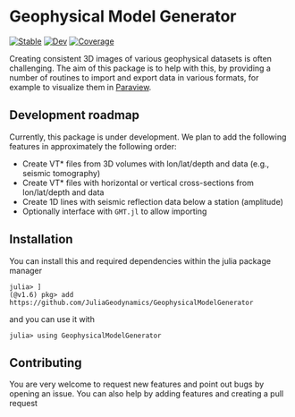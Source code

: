 # Geophysical Model Generator

[![Stable](https://img.shields.io/badge/docs-stable-blue.svg)](https://mthielma.github.io/GeophysicalModelGenerator.jl/stable)
[![Dev](https://img.shields.io/badge/docs-dev-blue.svg)](https://mthielma.github.io/GeophysicalModelGenerator.jl/dev)
[![Coverage](https://codecov.io/gh/mthielma/GeophysicalModelGenerator.jl/branch/master/graph/badge.svg)](https://codecov.io/gh/mthielma/GeophysicalModelGenerator.jl)


Creating consistent 3D images of various geophysical datasets is often challenging. The aim of this package is to help with this, by providing a number of routines to import and export data in various formats, for example to visualize them in [Paraview](https://www.paraview.org).

## Development roadmap
Currently, this package is under development. We plan to add the following features in approximately the following order:
-   Create VT* files from 3D volumes with lon/lat/depth and data (e.g., seismic tomography)
-   Create VT* files with horizontal or vertical cross-sections from lon/lat/depth and data
-   Create 1D lines with seismic reflection data below a station (amplitude)
-   Optionally interface with `GMT.jl` to allow importing  
  

## Installation 
You can install this and required dependencies within the julia package manager
```
julia> ]
(@v1.6) pkg> add https://github.com/JuliaGeodynamics/GeophysicalModelGenerator
```
and you can use it with
```
julia> using GeophysicalModelGenerator
```

## Contributing
You are very welcome to request new features and point out bugs by opening an issue. You can also help by adding features and creating a pull request